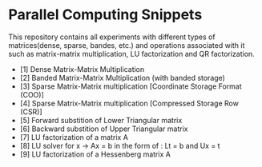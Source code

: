 # Parallel Computing Snippets

This repository contains all experiments with different types of matrices(dense, sparse, bandes, etc.) and operations associated with it such as matrix-matrix multiplication, LU factorization and QR factorization.

- [1] Dense Matrix-Matrix Multiplication
- [2] Banded Matrix-Matrix Multiplication (with banded storage)
- [3] Sparse Matrix-Matrix multiplication [Coordinate Storage Format (COO)]
- [4] Sparse Matrix-Matrix multiplication [Compressed Storage Row (CSR)]
- [5] Forward substition of Lower Triangular matrix
- [6] Backward substition of Upper Triangular matrix
- [7] LU factorization of a matrix A
- [8] LU solver for x -> Ax = b in the form of : Lt = b and Ux = t
- [9] LU factorization of a Hessenberg matrix A
